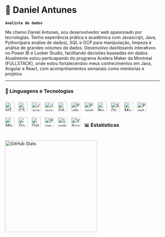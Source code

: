 # 🤘 Daniel Antunes

**`Analista de dados`**

Me chamo Daniel Antunes, sou desenvolvedor web apaixonado por tecnologias. Tenho experiência prática e acadêmica com Javascript, Java, Python(para analise de dados), SQL e GCP para manipulação, limpeza e análise de grandes volumes de dados. Desenvolvo dashboards interativos no Power BI e Looker Studio, facilitando decisões baseadas em dados.
Atualmente estou particapando do programa Acelera Maker da Montreal (FULLSTACK), onde estou fortalecendoo meus conhecimentos em Java, Angular e React, com acompnhamentos semanais como mentorias e projetos.



---

### 🤖 Linguagens e Tecnologias

<img 
    align="left" 
    alt="HTML"
    title="HTML" 
    width="30px" 
    style="padding-right: 10px; padding-bottom: 10px; padding-top: 10px;"
    src="https://cdn.jsdelivr.net/gh/devicons/devicon@latest/icons/html5/html5-original.svg" 
/>
<img 
    align="left" 
    alt="CSS" 
    title="CSS"
    width="30px" 
    style="padding-right: 10px; padding-bottom: 10px; padding-top: 10px;"
    src="[https://cdn.jsdelivr.net/gh/devicons/devicon@latest/icons/css3/css3-original.svg](https://cdn.jsdelivr.net/gh/devicons/devicon@latest/icons/css3/css3-original.svg)" 
/>
<img 
    align="left" 
    alt="JavaScript" 
    title="JavaScript"
    width="30px" 
    style="padding-right: 10px; padding-bottom: 10px; padding-top: 10px;"
    src="https://cdn.jsdelivr.net/gh/devicons/devicon@latest/icons/javascript/javascript-original.svg" 
/>

<img 
    align="left" 
    alt="JavaScript" 
    title="JavaScript"
    width="30px" 
    style="padding-right: 10px; padding-bottom: 10px; padding-top: 10px;"
    src="https://cdn.jsdelivr.net/gh/devicons/devicon@latest/devicon.min.css" 
/>

<img 
    align="left" 
    alt="Git" 
    title="Git"
    width="30px" 
    style="padding-right: 10px; padding-bottom: 10px; padding-top: 10px;"
    src="https://cdn.jsdelivr.net/gh/devicons/devicon@latest/icons/git/git-original.svg" 
/>
<img 
    align="left" 
    alt="Python" 
    title="Python"
    width="30px" 
    style="padding-right: 10px; padding-bottom: 10px; padding-top: 10px;"
    src="https://cdn.jsdelivr.net/gh/devicons/devicon@latest/icons/python/python-original.svg" 
/>

<img 
    align="left" 
    alt="Pandas" 
    title="Pandas"
    width="30px" 
    style="padding-right: 10px; padding-bottom: 10px; padding-top: 10px;"
    src="https://cdn.jsdelivr.net/gh/devicons/devicon@latest/icons/pandas/pandas-original.svg"
/>

<img 
    align="left" 
    alt="Numpy" 
    title="Numpy"
    width="30px" 
    style="padding-right: 10px; padding-bottom: 10px; padding-top: 10px;"
    src="https://cdn.jsdelivr.net/gh/devicons/devicon@latest/icons/numpy/numpy-original.svg" 
/>

<img 
    align="left" 
    alt="SQL" 
    title="SQL"
    width="30px" 
    style="padding-right: 10px; padding-bottom: 10px; padding-top: 10px;"
    src="https://cdn.jsdelivr.net/gh/devicons/devicon@latest/icons/azuresqldatabase/azuresqldatabase-original.svg"
/>

<img 
    align="left" 
    alt="MySql" 
    title="MySql"
    width="30px" 
    style="padding-right: 10px; padding-bottom: 10px; padding-top: 10px;"
    src="https://cdn.jsdelivr.net/gh/devicons/devicon@latest/icons/mysql/mysql-original-wordmark.svg" 
/>

<img 
    align="left" 
    alt="PostgreSql" 
    title="PostgreSql"
    width="30px" 
    style="padding-right: 10px; padding-bottom: 10px; padding-top: 10px;"
    src="https://cdn.jsdelivr.net/gh/devicons/devicon@latest/icons/postgresql/postgresql-original-wordmark.svg" 
/>

<img 
    align="left" 
    alt="MongoDB" 
    title="MongoDB"
    width="30px" 
    style="padding-right: 10px; padding-bottom: 10px; padding-top: 10px;"
    src="https://cdn.jsdelivr.net/gh/devicons/devicon@latest/icons/mongodb/mongodb-original-wordmark.svg" 
/>

<img 
    align="left" 
    alt="Google Cloud Platform" 
    title="Google Cloud Platform"
    width="30px" 
    style="padding-right: 10px; padding-bottom: 10px; padding-top: 10px;"
    src="https://raw.githubusercontent.com/marwin1991/profile-technology-icons/refs/heads/main/icons/gcp.png" 
/>

<img 
    align="left" 
    alt="Databricks" 
    title="Databricks"
    width="30px" 
    style="padding-right: 10px; padding-bottom: 10px; padding-top: 10px;"
    src="https://raw.githubusercontent.com/marwin1991/profile-technology-icons/refs/heads/main/icons/databricks.png" 
/>

<img 
    align="left" 
    alt="Power BI" 
    title="Power BI"
    width="30px" 
    style="padding-right: 10px; padding-bottom: 10px; padding-top: 10px;"
    src="https://img.icons8.com/?size=100&id=qYfwpsRXEcpc&format=png&color=000000" 
/>

<img 
    align="left" 
    alt="Looker Studio" 
    title="Looker Studio"
    width="30px" 
    style="padding-right: 10px; padding-bottom: 10px; padding-top: 10px;"
    src="https://img.icons8.com/?size=100&id=SruJhzn0nnLl&format=png&color=000000" 
/>

<img 
    align="left" 
    alt="VScode" 
    title="VScode"
    width="30px" 
    style="padding-right: 10px; padding-bottom: 10px; padding-top: 10px;"
    src="https://cdn.jsdelivr.net/gh/devicons/devicon@latest/icons/vscode/vscode-original-wordmark.svg" 
/>
<br/>
<br/>
<br/>

### 📊 Estatísticas

<br/>
<img 
      align="left" 
      alt="GitHub Stats" 
      height="300" 
      src="https://github-readme-stats.vercel.app/api/top-langs/?username=danielantunes-repo&theme=tokyonight&layout=compact&custom_title=Tecnologias&langs_count=7" 
  />

</p>

